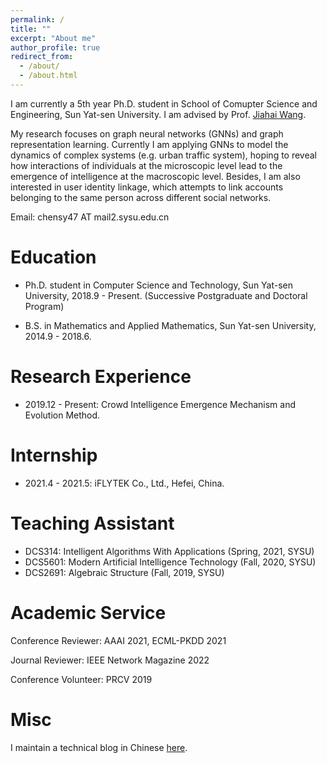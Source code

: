 ```yaml
---
permalink: /
title: ""
excerpt: "About me"
author_profile: true
redirect_from: 
  - /about/
  - /about.html
---
```


I am currently a 5th year Ph.D. student in School of Comupter Science and Engineering, Sun Yat-sen University. I am advised by Prof. [Jiahai Wang](http://cse.sysu.edu.cn/content/2551). 
<!--
Here is my latest [cv](/files/CV_Siyuan_Chen_SYSU.pdf).
-->

My research focuses on graph neural networks (GNNs) and graph representation learning. Currently I am applying GNNs to model the dynamics of complex systems (e.g. urban traffic system), hoping to reveal how interactions of individuals at the microscopic level lead to the emergence of intelligence at the macroscopic level. Besides, I am also interested in user identity linkage, which attempts to link accounts belonging to the same person across different social networks.

Email: chensy47 AT mail2.sysu.edu.cn

# Education
- Ph.D. student in Computer Science and Technology, Sun Yat-sen University, 2018.9 - Present. (Successive Postgraduate and Doctoral Program)
<!-- - Master student in Computer Science and Technology, Sun Yat-sen University, 2018.9 - 2020.6. (Successive Postgraduate and Doctoral Program) -->
- B.S. in Mathematics and Applied Mathematics, Sun Yat-sen University, 2014.9 - 2018.6.

# Research Experience
- 2019.12 - Present: Crowd Intelligence Emergence Mechanism and Evolution Method.
<!--
- 2018.9 - 2019.12: Social Network Mining and Sentiment Analysis.
-->

# Internship
- 2021.4 - 2021.5: iFLYTEK Co., Ltd., Hefei, China.

# Teaching Assistant
- DCS314: Intelligent Algorithms With Applications (Spring, 2021, SYSU)
- DCS5601: Modern Artificial Intelligence Technology (Fall, 2020, SYSU)
- DCS2691: Algebraic Structure (Fall, 2019, SYSU)

# Academic Service
Conference Reviewer: AAAI 2021, ECML-PKDD 2021

Journal Reviewer: IEEE Network Magazine 2022

Conference Volunteer: PRCV 2019

# Misc
I maintain a technical blog in Chinese [here](https://www.cnblogs.com/hilbert9221/).